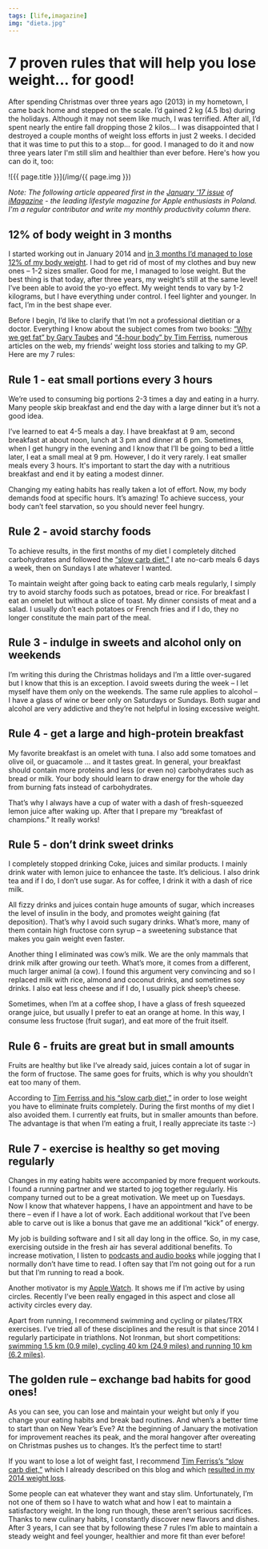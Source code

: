 ```yaml
---
tags: [life,imagazine]
img: "dieta.jpg"
---
```


# 7 proven rules that will help you lose weight... for good!

After spending Christmas over three years ago (2013) in my hometown, I came back home and stepped on the scale. I’d gained 2 kg (4.5 lbs) during the holidays. Although it may not seem like much, I was terrified. After all, I’d spent nearly the entire fall dropping those 2 kilos... I was disappointed that I destroyed a couple months of weight loss efforts in just 2 weeks. I decided that it was time to put this to a stop... for good. I managed to do it and now three years later I'm still slim and healthier than ever before. Here's how you can do it, too:

<!--More-->

![{{ page.title }}](/img/{{ page.img }})

*Note: The following article appeared first in the [January '17 issue](/pl/dieta/) of [iMagazine][iMagazine] - the leading lifestyle magazine for Apple enthusiasts in Poland. I'm a regular contributor and write my monthly productivity column there.*

## 12% of body weight in 3 months

I started working out in January 2014 and [in 3 months I’d managed to lose 12% of my body weight](/fitness2014/). I had to get rid of most of my clothes and buy new ones – 1-2 sizes smaller. Good for me, I managed to lose weight. But the best thing is that today, after three years, my weight’s still at the same level! I’ve been able to avoid the yo-yo effect. My weight tends to vary by 1-2 kilograms, but I have everything under control. I feel lighter and younger. In fact, I’m in the best shape ever. 

Before I begin, I’d like to clarify that I’m not a professional dietitian or a doctor. Everything I know about the subject comes from two books: [“Why we get fat” by Gary Taubes](/book-why-fat/) and [“4-hour body” by Tim Ferriss][4-hour], numerous articles on the web, my friends’ weight loss stories and talking to my GP. Here are my 7 rules:

## Rule 1 - eat small portions every 3 hours

We’re used to consuming big portions 2-3 times a day and eating in a hurry. Many people skip breakfast and end the day with a large dinner but it’s not a good idea.

I’ve learned to eat 4-5 meals a day. I have breakfast at 9 am, second breakfast at about noon, lunch at 3 pm and dinner at 6 pm. Sometimes, when I get hungry in the evening and I know that I’ll be going to bed a little later, I eat a small meal at 9 pm. However, I do it very rarely. I eat smaller meals every 3 hours. It's important to start the day with a nutritious breakfast and end it by eating a modest dinner.

Changing my eating habits has really taken a lot of effort. Now, my body demands food at specific hours. It’s amazing! To achieve success, your body can’t feel starvation, so you should never feel hungry.

## Rule 2 - avoid starchy foods

To achieve results, in the first months of my diet I completely ditched carbohydrates and followed the [“slow carb diet.”][4-hour] I ate no-carb meals 6 days a week, then on Sundays I ate whatever I wanted.

To maintain weight after going back to eating carb meals regularly, I simply try to avoid starchy foods such as potatoes, bread or rice. For breakfast I eat an omelet but without a slice of toast. My dinner consists of meat and a salad. I usually don’t each potatoes or French fries and if I do, they no longer constitute the main part of the meal.

## Rule 3 - indulge in sweets and alcohol only on weekends

I’m writing this during the Christmas holidays and I’m a little over-sugared but I know that this is an exception. I avoid sweets during the week – I let myself have them only on the weekends. The same rule applies to alcohol – I have a glass of wine or beer only on Saturdays or Sundays. Both sugar and alcohol are very addictive and they’re not helpful in losing excessive weight.

## Rule 4 - get a large and high-protein breakfast

My favorite breakfast is an omelet with tuna. I also add some tomatoes and olive oil, or guacamole ... and it tastes great. In general, your breakfast should contain more proteins and less (or even no) carbohydrates such as bread or milk. Your body should learn to draw energy for the whole day from burning fats instead of carbohydrates.

That’s why I always have a cup of water with a dash of fresh-squeezed lemon juice after waking up. After that I prepare my “breakfast of champions.” It really works!

## Rule 5 - don’t drink sweet drinks

I completely stopped drinking Coke, juices and similar products. I mainly drink water with lemon juice to enhancee the taste. It’s delicious. I also drink tea and if I do, I don’t use sugar. As for coffee, I drink it with a dash of rice milk.

All fizzy drinks and juices contain huge amounts of sugar, which increases the level of insulin in the body, and promotes weight gaining (fat deposition). That’s why I avoid such sugary drinks. What’s more, many of them contain high fructose corn syrup – a sweetening substance that makes you gain weight even faster.

Another thing I eliminated was cow’s milk. We are the only mammals that drink milk after growing our teeth. What’s more, it comes from a different, much larger animal (a cow). I found this argument very convincing and so I replaced milk with rice, almond and coconut drinks, and sometimes soy drinks. I also eat less cheese and if I do, I usually pick sheep’s cheese.

Sometimes, when I’m at a coffee shop, I have a glass of fresh squeezed orange juice, but usually I prefer to eat an orange at home. In this way, I consume less fructose (fruit sugar), and eat more of the fruit itself. 

## Rule 6 - fruits are great but in small amounts

Fruits are healthy but like I’ve already said, juices contain a lot of sugar in the form of fructose. The same goes for fruits, which is why you shouldn’t eat too many of them.

According to [Tim Ferriss and his “slow carb diet,”][4-hour] in order to lose weight you have to eliminate fruits completely. During the first months of my diet I also avoided them. I currently eat fruits, but in smaller amounts than before. The advantage is that when I’m eating a fruit, I really appreciate its taste :-)

## Rule 7 - exercise is healthy so get moving regularly

Changes in my eating habits were accompanied by more frequent workouts. I found a running partner and we started to jog together regularly. His company turned out to be a great motivation. We meet up on Tuesdays. Now I know that whatever happens, I have an appointment and have to be there – even if I have a lot of work. Each additional workout that I’ve been able to carve out is like a bonus that gave me an additional “kick” of energy.

My job is building software and I sit all day long in the office. So, in my case, exercising outside in the fresh air has several additional benefits. To increase motivation, I listen to [podcasts and audio books](/reading-audiobooks-and-absorbing-content/) while jogging that I normally don’t have time to read. I often say that I’m not going out for a run but that I’m running to read a book.

Another motivator is my [Apple Watch](/applewatch). It shows me if I’m active by using circles. Recently I’ve been really engaged in this aspect and close all activity circles every day.

Apart from running, I recommend swimming and cycling or pilates/TRX exercises. I’ve tried all of these disciplines and the result is that since 2014 I regularly participate in triathlons. Not Ironman, but short competitions: [swimming 1.5 km (0.9 mile), cycling 40 km (24.9 miles) and running 10 km (6.2 miles)](/2016/).

## The golden rule – exchange bad habits for good ones!

As you can see, you can lose and maintain your weight but only if you change your eating habits and break bad routines. And when’s a better time to start than on New Year’s Eve? At the beginning of January the motivation for improvement reaches its peak, and the moral hangover after overeating on Christmas pushes us to changes. It’s the perfect time to start!

If you want to lose a lot of weight fast, I recommend [Tim Ferriss’s “slow carb diet,”][4-hour] which I already described on this blog and which [resulted in my 2014 weight loss](/fitness2014).

Some people can eat whatever they want and stay slim. Unfortunately, I’m not one of them so I have to watch what and how I eat to maintain a satisfactory weight. In the long run though, these aren’t serious sacrifices. Thanks to new culinary habits, I constantly discover new flavors and dishes. After 3 years, I can see that by following these 7 rules I’m able to maintain a steady weight and feel younger, healthier and more fit than ever before!


[iMagazine]: https://iMagazine.pl
[n]: https://michael.gratis/nozbe
[4-hour]: /slow-carb-diet/
[ipad]: /ipadonly/
[watch]: /applewatch/
[prod]: /productivity
[blog]: /diet/